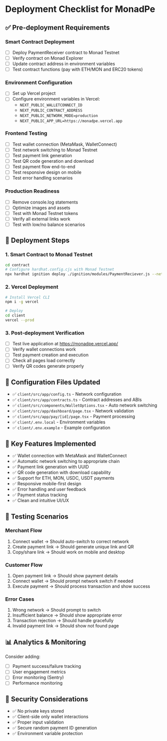 # Deployment Checklist for MonadPe

## ✅ Pre-deployment Requirements

### Smart Contract Deployment
- [ ] Deploy PaymentReceiver contract to Monad Testnet
- [ ] Verify contract on Monad Explorer
- [ ] Update contract address in environment variables
- [ ] Test contract functions (pay with ETH/MON and ERC20 tokens)

### Environment Configuration
- [ ] Set up Vercel project
- [ ] Configure environment variables in Vercel:
  - `NEXT_PUBLIC_WALLETCONNECT_ID`
  - `NEXT_PUBLIC_CONTRACT_ADDRESS` 
  - `NEXT_PUBLIC_NETWORK_MODE=production`
  - `NEXT_PUBLIC_APP_URL=https://monadpe.vercel.app`

### Frontend Testing
- [ ] Test wallet connection (MetaMask, WalletConnect)
- [ ] Test network switching to Monad Testnet
- [ ] Test payment link generation
- [ ] Test QR code generation and download
- [ ] Test payment flow end-to-end
- [ ] Test responsive design on mobile
- [ ] Test error handling scenarios

### Production Readiness
- [ ] Remove console.log statements
- [ ] Optimize images and assets
- [ ] Test with Monad Testnet tokens
- [ ] Verify all external links work
- [ ] Test with low/no balance scenarios

## 🚀 Deployment Steps

### 1. Smart Contract to Monad Testnet

```bash
cd contract
# Configure hardhat.config.cjs with Monad Testnet
npx hardhat ignition deploy ./ignition/modules/PaymentReciever.js --network monadTestnet
```

### 2. Vercel Deployment

```bash
# Install Vercel CLI
npm i -g vercel

# Deploy
cd client
vercel --prod
```

### 3. Post-deployment Verification

- [ ] Test live application at https://monadpe.vercel.app/
- [ ] Verify wallet connections work
- [ ] Test payment creation and execution
- [ ] Check all pages load correctly
- [ ] Verify QR codes generate properly

## 🔧 Configuration Files Updated

- ✅ `client/src/app/config.ts` - Network configuration
- ✅ `client/src/app/contracts.ts` - Contract addresses and ABIs  
- ✅ `client/src/components/WalletOptions.tsx` - Auto network switching
- ✅ `client/src/app/dashboard/page.tsx` - Network validation
- ✅ `client/src/app/pay/[id]/page.tsx` - Payment processing
- ✅ `client/.env.local` - Environment variables
- ✅ `client/.env.example` - Example configuration

## 📱 Key Features Implemented

- ✅ Wallet connection with MetaMask and WalletConnect
- ✅ Automatic network switching to appropriate chain
- ✅ Payment link generation with UUID
- ✅ QR code generation with download capability
- ✅ Support for ETH, MON, USDC, USDT payments
- ✅ Responsive mobile-first design
- ✅ Error handling and user feedback
- ✅ Payment status tracking
- ✅ Clean and intuitive UI/UX

## 🧪 Testing Scenarios

### Merchant Flow
1. Connect wallet → Should auto-switch to correct network
2. Create payment link → Should generate unique link and QR
3. Copy/share link → Should work on mobile and desktop

### Customer Flow  
1. Open payment link → Should show payment details
2. Connect wallet → Should prompt network switch if needed
3. Execute payment → Should process transaction and show success

### Error Cases
1. Wrong network → Should prompt to switch
2. Insufficient balance → Should show appropriate error
3. Transaction rejection → Should handle gracefully
4. Invalid payment link → Should show not found page

## 📊 Analytics & Monitoring

Consider adding:
- [ ] Payment success/failure tracking
- [ ] User engagement metrics
- [ ] Error monitoring (Sentry)
- [ ] Performance monitoring

## 🔐 Security Considerations

- ✅ No private keys stored
- ✅ Client-side only wallet interactions
- ✅ Proper input validation
- ✅ Secure random payment ID generation
- ✅ Environment variable protection
